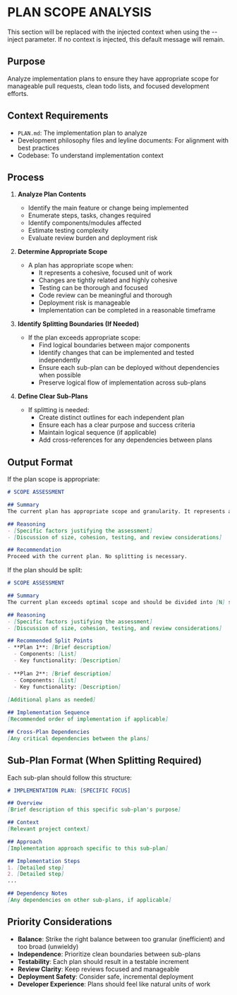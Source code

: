 # PLAN SCOPE ANALYSIS


<!-- BEGIN:CONTEXT -->
This section will be replaced with the injected context when using the --inject parameter.
If no context is injected, this default message will remain.
<!-- END:CONTEXT -->

## Purpose
Analyze implementation plans to ensure they have appropriate scope for manageable pull requests, clean todo lists, and focused development efforts.

## Context Requirements
- `PLAN.md`: The implementation plan to analyze
- Development philosophy files and leyline documents: For alignment with best practices 
- Codebase: To understand implementation context

## Process
1. **Analyze Plan Contents**
   - Identify the main feature or change being implemented
   - Enumerate steps, tasks, changes required
   - Identify components/modules affected
   - Estimate testing complexity
   - Evaluate review burden and deployment risk

2. **Determine Appropriate Scope**
   - A plan has appropriate scope when:
     - It represents a cohesive, focused unit of work
     - Changes are tightly related and highly cohesive
     - Testing can be thorough and focused
     - Code review can be meaningful and thorough
     - Deployment risk is manageable
     - Implementation can be completed in a reasonable timeframe

3. **Identify Splitting Boundaries (If Needed)**
   - If the plan exceeds appropriate scope:
     - Find logical boundaries between major components
     - Identify changes that can be implemented and tested independently
     - Ensure each sub-plan can be deployed without dependencies when possible
     - Preserve logical flow of implementation across sub-plans

4. **Define Clear Sub-Plans**
   - If splitting is needed:
     - Create distinct outlines for each independent plan
     - Ensure each has a clear purpose and success criteria
     - Maintain logical sequence (if applicable) 
     - Add cross-references for any dependencies between plans

## Output Format
If the plan scope is appropriate:
```markdown
# SCOPE ASSESSMENT

## Summary
The current plan has appropriate scope and granularity. It represents a cohesive unit of work that can be implemented, tested, reviewed, and deployed effectively.

## Reasoning
- [Specific factors justifying the assessment]
- [Discussion of size, cohesion, testing, and review considerations]

## Recommendation
Proceed with the current plan. No splitting is necessary.
```

If the plan should be split:
```markdown
# SCOPE ASSESSMENT

## Summary
The current plan exceeds optimal scope and should be divided into [N] separate implementation plans to improve manageability, testing, review, and deployment.

## Reasoning
- [Specific factors justifying the assessment]
- [Discussion of size, cohesion, testing, and review considerations]

## Recommended Split Points
- **Plan 1**: [Brief description]
  - Components: [List]
  - Key functionality: [Description]
  
- **Plan 2**: [Brief description]
  - Components: [List]
  - Key functionality: [Description]
  
[Additional plans as needed]

## Implementation Sequence
[Recommended order of implementation if applicable]

## Cross-Plan Dependencies
[Any critical dependencies between the plans]
```

## Sub-Plan Format (When Splitting Required)
Each sub-plan should follow this structure:

```markdown
# IMPLEMENTATION PLAN: [SPECIFIC FOCUS]

## Overview
[Brief description of this specific sub-plan's purpose]

## Context
[Relevant project context]

## Approach
[Implementation approach specific to this sub-plan]

## Implementation Steps
1. [Detailed step]
2. [Detailed step]
...

## Dependency Notes
[Any dependencies on other sub-plans, if applicable]
```

## Priority Considerations
- **Balance**: Strike the right balance between too granular (inefficient) and too broad (unwieldy)
- **Independence**: Prioritize clean boundaries between sub-plans
- **Testability**: Each plan should result in a testable increment
- **Review Clarity**: Keep reviews focused and manageable
- **Deployment Safety**: Consider safe, incremental deployment
- **Developer Experience**: Plans should feel like natural units of work